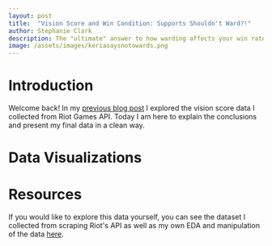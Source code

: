 ```yaml
---
layout: post
title:  "Vision Score and Win Condition: Supports Shouldn't Ward?!"
author: Stephanie Clark
description: The "ultimate" answer to how warding affects your win rate, and why you shouldn't prioritize vision as a support.
image: /assets/images/keriasaysnotowards.png
---
```


# Introduction

Welcome back! In my [previous blog post](https://staticcasttype.github.io/my386blog/2023/03/31/Blog-3b-Vision-Score-And-Win-Condition-Data-Copy.html) I explored the vision score data I collected from Riot Games API. Today I am here to explain the conclusions and present my final data in a clean way.

# Data Visualizations



# Resources

If you would like to explore this data yourself, you can see the dataset I collected from scraping Riot's API as well as my own EDA and manipulation of the data [here](https://github.com/staticcasttype/blog3).
